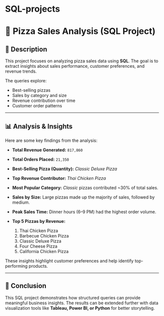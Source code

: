 # SQL-projects
# 🍕 Pizza Sales Analysis (SQL Project)

## 📌 Description

This project focuses on analyzing pizza sales data using **SQL**.
The goal is to extract insights about sales performance, customer preferences, and revenue trends.

The queries explore:

* Best-selling pizzas
* Sales by category and size
* Revenue contribution over time
* Customer order patterns

---

## 📊 Analysis & Insights

Here are some key findings from the analysis:

* **Total Revenue Generated:** `817,860`
* **Total Orders Placed:** `21,350`
* **Best-Selling Pizza (Quantity):** *Classic Deluxe Pizza*
* **Top Revenue Contributor:** *Thai Chicken Pizza*
* **Most Popular Category:** *Classic* pizzas contributed \~30% of total sales.
* **Sales by Size:** Large pizzas made up the majority of sales, followed by medium.
* **Peak Sales Time:** Dinner hours (6–9 PM) had the highest order volume.
* **Top 5 Pizzas by Revenue:**

  1. Thai Chicken Pizza
  2. Barbecue Chicken Pizza
  3. Classic Deluxe Pizza
  4. Four Cheese Pizza
  5. California Chicken Pizza

These insights highlight customer preferences and help identify top-performing products.

---

## 🚀 Conclusion

This SQL project demonstrates how structured queries can provide meaningful business insights.
The results can be extended further with data visualization tools like **Tableau, Power BI, or Python** for better storytelling.
